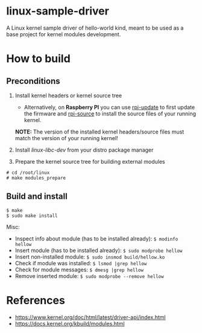# linux-sample-driver
A Linux kernel sample driver of hello-world kind, meant to be used as a base project for kernel modules development.

# How to build
## Preconditions

1. Install kernel headers or kernel source tree
    * Alternatively, on **Raspberry PI** you can use [rpi-update](https://www.raspberrypi.com/documentation/computers/os.html#using-rpi-update) to first update the firmware and [rpi-source](https://github.com/RPi-Distro/rpi-source) to install the source files of your running kernel.
    
    **NOTE:** The version of the installed kernel headers/source files must match the version of your running kernel!
    
2. Install *linux-libc-dev* from your distro package manager

3. Prepare the kernel source tree for building external modules
  ```
  # cd /root/linux
  # make modules_prepare
  ```

## Build and install
```
$ make
$ sudo make install
```
Misc:
* Inspect info about module (has to be installed already): `$ modinfo hellow`
* Insert module (has to be installed already): `$ sudo modprobe hellow`
* Insert non-installed module: `$ sudo insmod build/hellow.ko`
* Check if module was installed: `$ lsmod |grep hellow`
* Check for module messages: `$ dmesg |grep hellow`
* Remove inserted module: `$ sudo modprobe --remove hellow`

# References
* https://www.kernel.org/doc/html/latest/driver-api/index.html
* https://docs.kernel.org/kbuild/modules.html
